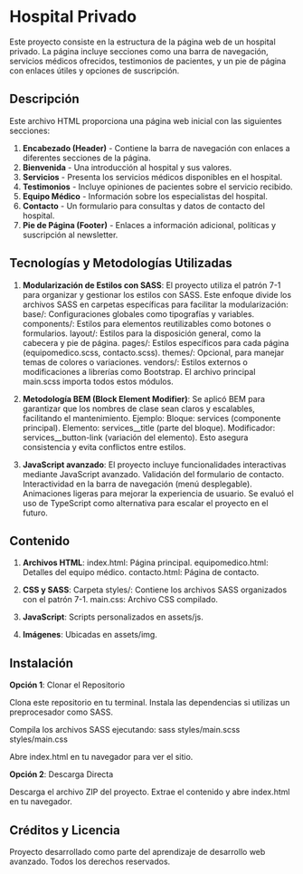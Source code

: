 # Hospital Privado

Este proyecto consiste en la estructura de la página web de un hospital privado. La página incluye secciones como una barra de navegación, servicios médicos ofrecidos, testimonios de pacientes, y un pie de página con enlaces útiles y opciones de suscripción.

## Descripción

Este archivo HTML proporciona una página web inicial con las siguientes secciones:

1. **Encabezado (Header)** - Contiene la barra de navegación con enlaces a diferentes secciones de la página.
2. **Bienvenida** - Una introducción al hospital y sus valores.
3. **Servicios** - Presenta los servicios médicos disponibles en el hospital.
4. **Testimonios** - Incluye opiniones de pacientes sobre el servicio recibido.
5. **Equipo Médico** - Información sobre los especialistas del hospital.
6. **Contacto** - Un formulario para consultas y datos de contacto del hospital.
7. **Pie de Página (Footer)** - Enlaces a información adicional, políticas y suscripción al newsletter.

## Tecnologías y Metodologías Utilizadas

1. **Modularización de Estilos con SASS**: El proyecto utiliza el patrón 7-1 para organizar y gestionar los estilos con SASS. Este enfoque divide los archivos SASS en carpetas específicas para facilitar la modularización:
base/: Configuraciones globales como tipografías y variables.
components/: Estilos para elementos reutilizables como botones o formularios.
layout/: Estilos para la disposición general, como la cabecera y pie de página.
pages/: Estilos específicos para cada página (equipomedico.scss, contacto.scss).
themes/: Opcional, para manejar temas de colores o variaciones.
vendors/: Estilos externos o modificaciones a librerías como Bootstrap.
El archivo principal main.scss importa todos estos módulos.

2. **Metodología BEM (Block Element Modifier)**: Se aplicó BEM para garantizar que los nombres de clase sean claros y escalables, facilitando el mantenimiento. Ejemplo:
Bloque: services (componente principal).
Elemento: services__title (parte del bloque).
Modificador: services__button-link (variación del elemento).
Esto asegura consistencia y evita conflictos entre estilos.

3. **JavaScript avanzado**: El proyecto incluye funcionalidades interactivas mediante JavaScript avanzado.
Validación del formulario de contacto.
Interactividad en la barra de navegación (menú desplegable).
Animaciones ligeras para mejorar la experiencia de usuario.
Se evaluó el uso de TypeScript como alternativa para escalar el proyecto en el futuro.

## Contenido

1. **Archivos HTML**: index.html: Página principal.
equipomedico.html: Detalles del equipo médico.
contacto.html: Página de contacto.

2. **CSS y SASS**: Carpeta styles/: Contiene los archivos SASS organizados con el patrón 7-1.
main.css: Archivo CSS compilado.

3. **JavaScript**: Scripts personalizados en assets/js.

4. **Imágenes**: Ubicadas en assets/img.

## Instalación

**Opción 1**: Clonar el Repositorio

Clona este repositorio en tu terminal.
Instala las dependencias si utilizas un preprocesador como SASS.

Compila los archivos SASS ejecutando: sass styles/main.scss styles/main.css

Abre index.html en tu navegador para ver el sitio.

**Opción 2**: Descarga Directa

Descarga el archivo ZIP del proyecto.
Extrae el contenido y abre index.html en tu navegador.

## Créditos y Licencia

Proyecto desarrollado como parte del aprendizaje de desarrollo web avanzado. Todos los derechos reservados.

